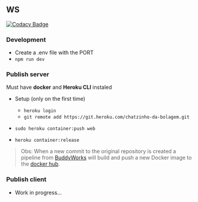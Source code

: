 ## WS
[![Codacy Badge](https://api.codacy.com/project/badge/Grade/2f0c7ef4efac4deeb064084bae3f5c97)](https://app.codacy.com/app/7sete7/Ws?utm_source=github.com&utm_medium=referral&utm_content=7sete7/Ws&utm_campaign=Badge_Grade_Dashboard)

### Development
- Create a .env file with the PORT
- `npm run dev`

### Publish server

Must have **docker** and **Heroku CLI** instaled
  
- Setup (only on the first time)
  - `heroku login`
  - `git remote add https://git.heroku.com/chatzinho-da-bolagem.git`

- `sudo heroku container:push web`
- `heroku container:release`

> Obs: When a new commit to the original repository is created
> a pipeline from [BuddyWorks](https://app.buddy.works/leonardogviva/ws/pipelines) will build and push a new Docker image
> to the [docker hub](https://cloud.docker.com/u/7sete7/repository/docker/7sete7/ws).

### Publish client
  - Work in progress...
